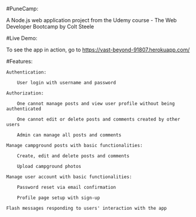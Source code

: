 #PuneCamp:

A Node.js web application project from the Udemy course - The Web Developer Bootcamp by Colt Steele

#Live Demo:

To see the app in action, go to https://vast-beyond-91807.herokuapp.com/

#Features:

    Authentication:

        User login with username and password

    Authorization:

        One cannot manage posts and view user profile without being authenticated

        One cannot edit or delete posts and comments created by other users

        Admin can manage all posts and comments

    Manage campground posts with basic functionalities:

        Create, edit and delete posts and comments

        Upload campground photos

    Manage user account with basic functionalities:

        Password reset via email confirmation

        Profile page setup with sign-up

    Flash messages responding to users' interaction with the app
